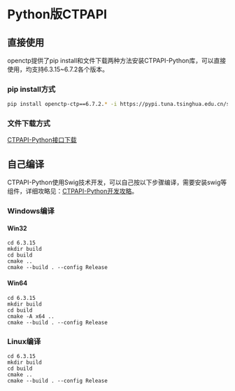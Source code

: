 # Python版CTPAPI

## 直接使用

openctp提供了pip install和文件下载两种方法安装CTPAPI-Python库，可以直接使用，均支持6.3.15~6.7.2各个版本。

### pip install方式

```bash
pip install openctp-ctp==6.7.2.* -i https://pypi.tuna.tsinghua.edu.cn/simple --trusted-host=pypi.tuna.tsinghua.edu.cn
```

### 文件下载方式

[CTPAPI-Python接口下载](http://openctp.cn/download.html)

## 自己编译
CTPAPI-Python使用Swig技术开发，可以自己按以下步骤编译，需要安装swig等组件，详细攻略见：[CTPAPI-Python开发攻略](https://zhuanlan.zhihu.com/p/688672132)。

### Windows编译

#### Win32
```
cd 6.3.15
mkdir build
cd build
cmake ..
cmake --build . --config Release
```

#### Win64
```
cd 6.3.15
mkdir build
cd build
cmake -A x64 ..
cmake --build . --config Release
```

### Linux编译
```
cd 6.3.15
mkdir build
cd build
cmake ..
cmake --build . --config Release
```
